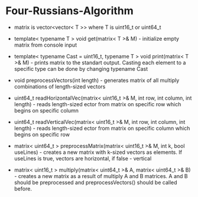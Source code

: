 # Four-Russians-Algorithm

- matrix is vector<vector< T >> where T is uint16_t or uint64_t

- template< typename T >
void get(matrix< T >& M) - initialize empty matrix from console input
  
- template< typename Cast = uint16_t, typename T >
void print(matrix< T >& M) - prints matrix to the standart output. Casting each element to a specific type can be done by changing typename Cast
  
- void preprocessVectors(int length) - generates matrix of all multiply combinations of length-sized vectors

- uint64_t readHorizontalVec(matrix< uint16_t >& M, int row, int column, int length) - reads length-sized ector from matrix on specific row which begins on specific column

- uint64_t readVerticalVec(matrix< uint16_t >& M, int row, int column, int length) - reads length-sized ector from matrix on specific column which begins on specific row

- matrix< uint64_t > preprocessMatrix(matrix< uint16_t >& M, int k, bool useLines) - creates a new matrix with k-sized vectors as elements. If useLines is true, vectors are horizontal, if false - vertical

- matrix< uint16_t > multiply(matrix< uint64_t >& A, matrix< uint64_t >& B) - creates a new matrix as a result of multiply A and B matrices. A and B should be preprocessed and preprocessVectors() should be called before.
